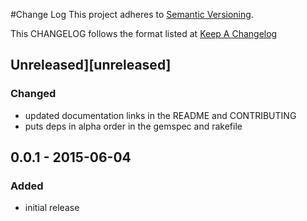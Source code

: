 #Change Log
This project adheres to [Semantic Versioning](http://semver.org/).

This CHANGELOG follows the format listed at [Keep A Changelog](http://keepachangelog.com/)

## Unreleased][unreleased]

### Changed
- updated documentation links in the README and CONTRIBUTING
- puts deps in alpha order in the gemspec and rakefile

## 0.0.1 - 2015-06-04

### Added
- initial release

